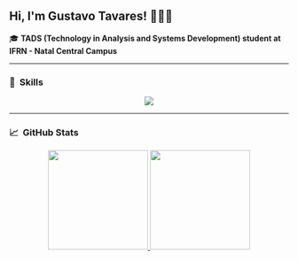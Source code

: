 ## Hi, I'm Gustavo Tavares! 👨🏾‍💻

🎓 **TADS (Technology in Analysis and Systems Development) student at IFRN - Natal Central Campus**

---

### 🚀 &nbsp;Skills
<p align="center">
  <a href="https://skillicons.dev">
    <img src="https://skillicons.dev/icons?i=python,django,html,css,c,cs,java,figma,git" />
  </a>
</p>

---

### 📈 &nbsp;GitHub Stats
<div align="center">
  <a href="https://github.com/gustavoJTT">
    <img height="180em" src="https://github-readme-stats.vercel.app/api?username=gustavoJTT&show_icons=true&theme=dark&include_all_commits=true&count_private=true"/>
    <img height="180em" src="https://github-readme-stats.vercel.app/api/top-langs/?username=gustavoJTT&layout=compact&langs_count=8&theme=dark"/>
  </a>
</div>
